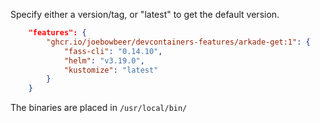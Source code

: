 Specify either a version/tag, or "latest" to get the default version.

```json
    "features": {
        "ghcr.io/joebowbeer/devcontainers-features/arkade-get:1": {
            "fass-cli": "0.14.10",
			"helm": "v3.19.0",
            "kustomize": "latest"
        }
    }
```

The binaries are placed in `/usr/local/bin/`
